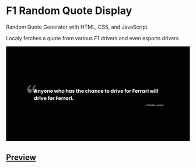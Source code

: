 # F1 Random Quote Display
Random Quote Generator with HTML, CSS, and JavaScript.

Localy fetches a quote from various F1 drivers and even esports drivers

![](https://raw.githubusercontent.com/Crucial-hash/f1-random-quote-display/main/image.png)

## [Preview](https://crucial-hash.github.io/f1-random-quote-display/)
